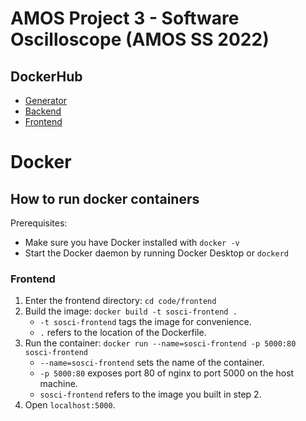 # AMOS Project 3 - Software Oscilloscope (AMOS SS 2022)

## DockerHub
 - [Generator](https://hub.docker.com/repository/docker/sosci/generator)
 - [Backend](https://hub.docker.com/repository/docker/sosci/backend)
 - [Frontend](https://hub.docker.com/repository/docker/sosci/frontend)


# Docker

## How to run docker containers

Prerequisites:

- Make sure you have Docker installed with `docker -v`
- Start the Docker daemon by running Docker Desktop or `dockerd`

### Frontend

1. Enter the frontend directory: `cd code/frontend`
2. Build the image: `docker build -t sosci-frontend .`
   - `-t sosci-frontend` tags the image for convenience.
   - `.` refers to the location of the Dockerfile.
3. Run the container: `docker run --name=sosci-frontend -p 5000:80 sosci-frontend`
   - `--name=sosci-frontend` sets the name of the container.
   - `-p 5000:80` exposes port 80 of nginx to port 5000 on the host machine.
   - `sosci-frontend` refers to the image you built in step 2.
4. Open `localhost:5000`.
